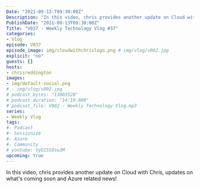 ```yaml
---
Date: "2021-09-13-T09:30:00Z"
Description: "In this video, chris provides another update on Cloud with Chris, updates on what's coming soon and Azure related news!"
PublishDate: "2021-09-13T09:30:00Z"
Title: "V037 - Weekly Technology Vlog #37"
categories:
- Vlog
episode: V037
episode_image: img/cloudwithchrislogo.png # img/vlog/v002.jpg
explicit: "no"
guests: []
hosts:
- chrisreddington
images:
- img/default-social.png
# - img/vlog/v002.jpg
# podcast_bytes: "13803520"
# podcast_duration: "14:19.000"
# podcast_file: V002 - Weekly Technology Vlog.mp3
series:
- Weekly Vlog
tags:
#- Podcast
#- Sessionize
#- Azure
#- Community
# youtube: VyQI5SOsw3M
upcoming: true
---
```

In this video, chris provides another update on Cloud with Chris, updates on what's coming soon and Azure related news!
